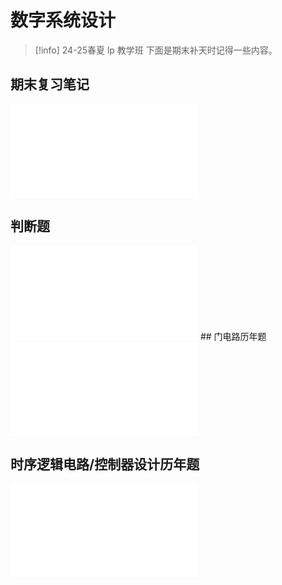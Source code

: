 # 数字系统设计

> [!info]
> 24-25春夏 lp 教学班
> 下面是期末补天时记得一些内容。

## 期末复习笔记

<object data="all.pdf" type="application/pdf" width="100%" height="800">
    <embed src="../all.pdf" type="application/pdf" />
</object>

## 判断题

<object data="check.pdf" type="application/pdf" width="100%" height="800">
    <embed src="../check.pdf" type="application/pdf" />
</object>
## 门电路历年题

<object data="gate.pdf" type="application/pdf" width="100%" height="800">
    <embed src="../gate.pdf" type="application/pdf" />
</object>

## 时序逻辑电路/控制器设计历年题

<object data="sequence.pdf" type="application/pdf" width="100%" height="800">
    <embed src="../sequence.pdf" type="application/pdf" />
</object>

